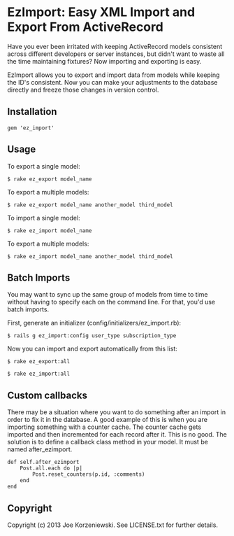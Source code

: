 # EzImport: Easy XML Import and Export From ActiveRecord

Have you ever been irritated with keeping ActiveRecord models consistent across different developers or server instances, but didn't want to waste all the time maintaining fixtures? Now importing and exporting is easy.

EzImport allows you to export and import data from models while keeping the ID's consistent. Now you can make your adjustments to the database directly and freeze those changes in version control. 

## Installation

	gem 'ez_import'

## Usage
	
To export a single model:

	$ rake ez_export model_name
	
To export a multiple models:

	$ rake ez_export model_name another_model third_model
	
To import a single model:
	
	$ rake ez_import model_name
	
To export a multiple models:

	$ rake ez_import model_name another_model third_model

## Batch Imports

You may want to sync up the same group of models from time to time without having to specify each on the command line. For that, you'd use batch imports.

First, generate an initializer (config/initializers/ez_import.rb):

	$ rails g ez_import:config user_type subscription_type
	
Now you can import and export automatically from this list:
	
	$ rake ez_export:all
	
	$ rake ez_import:all
	

## Custom callbacks

There may be a situation where you want to do something after an import in order to fix it in the database. A good example of this is when you are importing something with a counter cache. The counter cache gets imported and then incremented for each record after it. This is no good. The solution is to define a callback class method in your model. It must be named after_ezimport.

	def self.after_ezimport
		Post.all.each do |p|
			Post.reset_counters(p.id, :comments) 
		end
	end


## Copyright

Copyright (c) 2013 Joe Korzeniewski. See LICENSE.txt for
further details.

